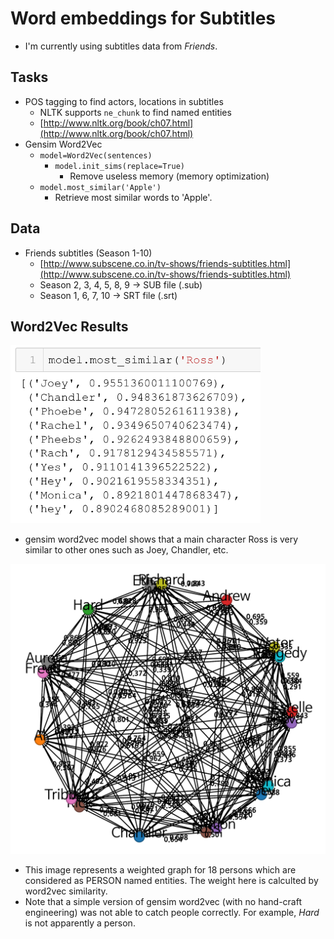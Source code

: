 # Word embeddings for Subtitles

- I'm currently using subtitles data from *Friends*.

## Tasks
- POS tagging to find actors, locations in subtitles
  - NLTK supports `ne_chunk` to find named entities
  - [http://www.nltk.org/book/ch07.html](http://www.nltk.org/book/ch07.html)
- Gensim Word2Vec   
  - `model=Word2Vec(sentences)`     
    - `model.init_sims(replace=True)`       
      - Remove useless memory (memory optimization)   
  - `model.most_similar('Apple')`     
    - Retrieve most similar words to 'Apple'.

## Data
- Friends subtitles (Season 1-10)
  - [http://www.subscene.co.in/tv-shows/friends-subtitles.html](http://www.subscene.co.in/tv-shows/friends-subtitles.html)
  - Season 2, 3, 4, 5, 8, 9 -> SUB file (.sub)
  - Season 1, 6, 7, 10 -> SRT file (.srt)

## Word2Vec Results
<img src="./results/img/Most-related-to-Ross.PNG" width="400">

- gensim word2vec model shows that a main character Ross is very similar to other ones such as Joey, Chandler, etc.

<img src="./results/img/18person.PNG" width="600">

- This image represents a weighted graph for 18 persons which are considered as PERSON named entities. The weight here is calculted by word2vec similarity. 
- Note that a simple version of gensim word2vec (with no hand-craft engineering) was not able to catch people correctly. For example, *Hard* is not apparently a person.

